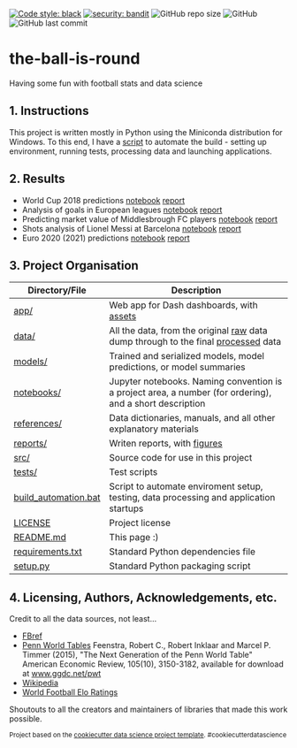 [![Code style: black](https://img.shields.io/badge/code%20style-black-000000.svg)](https://github.com/psf/black)
[![security: bandit](https://img.shields.io/badge/security-bandit-yellow.svg)](https://github.com/PyCQA/bandit)
![GitHub repo size](https://img.shields.io/github/repo-size/deacona/the-ball-is-round)
![GitHub](https://img.shields.io/github/license/deacona/the-ball-is-round)
![GitHub last commit](https://img.shields.io/github/last-commit/deacona/the-ball-is-round)


the-ball-is-round
==============================

Having some fun with football stats and data science



## 1. Instructions

This project is written mostly in Python using the Miniconda distribution for Windows. To this end, I have a [script](build_automation.bat) to automate the build - setting up environment, running tests, processing data and launching applications.



## 2. Results

* World Cup 2018 predictions [notebook](notebooks/intl_01_world_cup_2018.ipynb) [report](reports/intl_01_world_cup_2018.md)
* Analysis of goals in European leagues [notebook](notebooks/club_01_goals_around_europe.ipynb) [report](reports/club_01_goals_around_europe.md)
* Predicting market value of Middlesbrough FC players [notebook](notebooks/boro_01_current_market_value.ipynb) [report](reports/boro_01_market_value.md)
* Shots analysis of Lionel Messi at Barcelona [notebook](notebooks/messi_01_finding_leo.ipynb) [report](reports/messi_01_finding_leo.md)
* Euro 2020 (2021) predictions [notebook](notebooks/intl_01_euro_2020.ipynb) [report](reports/intl_01_euro_2020.md)
<!-- * [TBC] Which Boro players are most like Messi [notebook] [report]
* [TBC] Can Messi do it on a cold midweek night in Stoke [notebook] [report]
* [TBC] Boro player retention [notebook] [report] -->



## 3. Project Organisation

|Directory/File|Description|
|-----|-----|
|[app/](app/)|Web app for Dash dashboards, with [assets](app/assets/)|
|[data/](data/)|All the data, from the original [raw](data/raw/) data dump through to the final [processed](data/processed/) data|
|[models/](models/)|Trained and serialized models, model predictions, or model summaries|
|[notebooks/](notebooks/)|Jupyter notebooks. Naming convention is a project area, a number (for ordering), and a short description|
|[references/](references/)|Data dictionaries, manuals, and all other explanatory materials|
|[reports/](reports/)|Writen reports, with [figures](reports/figures)|
|[src/](src/)|Source code for use in this project|
|[tests/](tests/)|Test scripts|
|[build_automation.bat](build_automation.bat)|Script to automate enviroment setup, testing, data processing and application startups|
|[LICENSE](LICENSE)|Project license|
|[README.md](README.md)|This page :)|
|[requirements.txt](requirements.txt)|Standard Python dependencies file|
|[setup.py](setup.py)|Standard Python packaging script|



## 4. Licensing, Authors, Acknowledgements, etc.

Credit to all the data sources, not least...
* [FBref](https://fbref.com/en/)
* [Penn World Tables](https://www.ggdc.net/pwt) Feenstra, Robert C., Robert Inklaar and Marcel P. Timmer (2015), "The Next Generation of the Penn World Table" American Economic Review, 105(10), 3150-3182, available for download at www.ggdc.net/pwt
* [Wikipedia](https://en.wikipedia.org/wiki)
* [World Football Elo Ratings](https://www.eloratings.net/about)

Shoutouts to all the creators and maintainers of libraries that made this work possible.

<p><small>Project based on the <a target="_blank" href="https://drivendata.github.io/cookiecutter-data-science/">cookiecutter data science project template</a>. #cookiecutterdatascience</small></p>